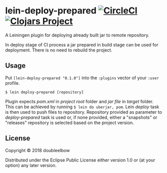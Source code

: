# lein-deploy-prepared [![CircleCI](https://circleci.com/gh/doubleelbow/lein-deploy-prepared.svg?style=svg)](https://circleci.com/gh/doubleelbow/lein-deploy-prepared) [![Clojars Project](https://img.shields.io/clojars/v/com.doubleelbow/lein-deploy-prepared.svg)](https://clojars.org/com.doubleelbow/lein-deploy-prepared)

A Leiningen plugin for deploying already built jar to remote repository.

In deploy stage of CI process a jar prepared in build stage can be used for deployment. There is no need to rebuild the project.

## Usage

Put `[lein-deploy-prepared "0.1.0"]` into the `:plugins` vector of your `:user`
profile.

    $ lein deploy-prepared [repository]

Plugin expects *pom.xml* in *project root* folder and *jar file* in *target* folder. This can be achieved by running `$ lein do uberjar, pom`. Lein *deploy* task is then used to push files to repository. Repository provided as parameter to *deploy-prepared* task is used or, if none provided, either a "snapshots" or "releases" repository is selected based on the project version.

## License

Copyright © 2018 doubleelbow

Distributed under the Eclipse Public License either version 1.0 or (at your option) any later version.
